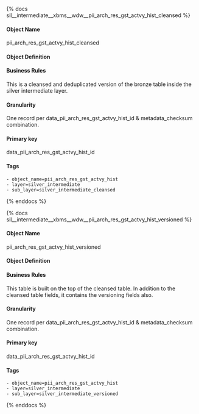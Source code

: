 {% docs sil__intermediate__xbms__wdw__pii_arch_res_gst_actvy_hist_cleansed %}

#### Object Name
pii_arch_res_gst_actvy_hist_cleansed

#### Object Definition


#### Business Rules
This is a cleansed and deduplicated version of the bronze table inside the silver intermediate layer.

#### Granularity
One record per data_pii_arch_res_gst_actvy_hist_id & metadata_checksum combination.

#### Primary key
data_pii_arch_res_gst_actvy_hist_id

#### Tags
    - object_name=pii_arch_res_gst_actvy_hist
    - layer=silver_intermediate
    - sub_layer=silver_intermediate_cleansed

{% enddocs %}

{% docs sil__intermediate__xbms__wdw__pii_arch_res_gst_actvy_hist_versioned %}

#### Object Name
pii_arch_res_gst_actvy_hist_versioned

#### Object Definition


#### Business Rules
This table is built on the top of the cleansed table. In addition to the cleansed table fields, it contains the versioning fields also.

#### Granularity
One record per data_pii_arch_res_gst_actvy_hist_id & metadata_checksum combination.

#### Primary key
data_pii_arch_res_gst_actvy_hist_id

#### Tags
    - object_name=pii_arch_res_gst_actvy_hist
    - layer=silver_intermediate
    - sub_layer=silver_intermediate_versioned

{% enddocs %}